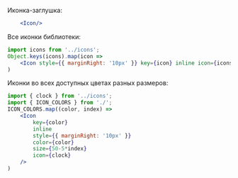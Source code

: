 Иконка-заглушка:
```jsx
    <Icon/>
```

Все иконки библиотеки:
```jsx
import icons from '../icons';
Object.keys(icons).map(icon => 
    <Icon style={{ marginRight: '10px' }} key={icon} inline icon={icons[icon]} size={36} />
)

``` 

Иконки во всех доступных цветах разных размеров:
```jsx 
import { clock } from '../icons';
import { ICON_COLORS } from './';
ICON_COLORS.map((color, index) =>
    <Icon
        key={color}
        inline
        style={{ marginRight: '10px' }}
        color={color}
        size={50-5*index}
        icon={clock}
    />
)
``` 
